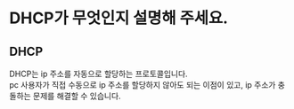 # DHCP가 무엇인지 설명해 주세요.

## DHCP

DHCP는 ip 주소를 자동으로 할당하는 프로토콜입니다.  
pc 사용자가 직접 수동으로 ip 주소를 할당하지 않아도 되는 이점이 있고, ip 주소가 충돌하는 문제를 해결할 수 있습니다.
